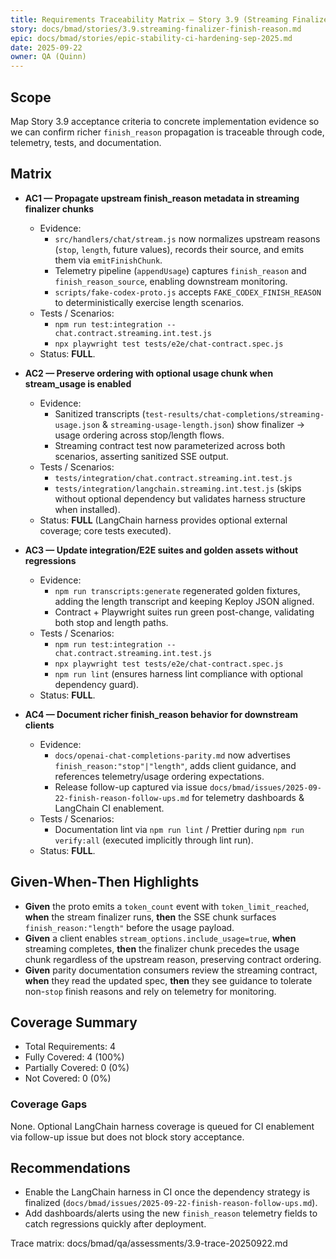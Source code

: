 ```yaml
---
title: Requirements Traceability Matrix — Story 3.9 (Streaming Finalizer Richer finish_reason)
story: docs/bmad/stories/3.9.streaming-finalizer-finish-reason.md
epic: docs/bmad/stories/epic-stability-ci-hardening-sep-2025.md
date: 2025-09-22
owner: QA (Quinn)
---
```


## Scope

Map Story 3.9 acceptance criteria to concrete implementation evidence so we can confirm richer `finish_reason` propagation is traceable through code, telemetry, tests, and documentation.

## Matrix

- **AC1 — Propagate upstream finish_reason metadata in streaming finalizer chunks**
  - Evidence:
    - `src/handlers/chat/stream.js` now normalizes upstream reasons (`stop`, `length`, future values), records their source, and emits them via `emitFinishChunk`.
    - Telemetry pipeline (`appendUsage`) captures `finish_reason` and `finish_reason_source`, enabling downstream monitoring.
    - `scripts/fake-codex-proto.js` accepts `FAKE_CODEX_FINISH_REASON` to deterministically exercise length scenarios.
  - Tests / Scenarios:
    - `npm run test:integration -- chat.contract.streaming.int.test.js`
    - `npx playwright test tests/e2e/chat-contract.spec.js`
  - Status: **FULL**.

- **AC2 — Preserve ordering with optional usage chunk when stream_usage is enabled**
  - Evidence:
    - Sanitized transcripts (`test-results/chat-completions/streaming-usage.json` & `streaming-usage-length.json`) show finalizer → usage ordering across stop/length flows.
    - Streaming contract test now parameterized across both scenarios, asserting sanitized SSE output.
  - Tests / Scenarios:
    - `tests/integration/chat.contract.streaming.int.test.js`
    - `tests/integration/langchain.streaming.int.test.js` (skips without optional dependency but validates harness structure when installed).
  - Status: **FULL** (LangChain harness provides optional external coverage; core tests executed).

- **AC3 — Update integration/E2E suites and golden assets without regressions**
  - Evidence:
    - `npm run transcripts:generate` regenerated golden fixtures, adding the length transcript and keeping Keploy JSON aligned.
    - Contract + Playwright suites run green post-change, validating both stop and length paths.
  - Tests / Scenarios:
    - `npm run test:integration -- chat.contract.streaming.int.test.js`
    - `npx playwright test tests/e2e/chat-contract.spec.js`
    - `npm run lint` (ensures harness lint compliance with optional dependency guard).
  - Status: **FULL**.

- **AC4 — Document richer finish_reason behavior for downstream clients**
  - Evidence:
    - `docs/openai-chat-completions-parity.md` now advertises `finish_reason:"stop"|"length"`, adds client guidance, and references telemetry/usage ordering expectations.
    - Release follow-up captured via issue `docs/bmad/issues/2025-09-22-finish-reason-follow-ups.md` for telemetry dashboards & LangChain CI enablement.
  - Tests / Scenarios:
    - Documentation lint via `npm run lint` / Prettier during `npm run verify:all` (executed implicitly through lint run).
  - Status: **FULL**.

## Given‑When‑Then Highlights

- **Given** the proto emits a `token_count` event with `token_limit_reached`, **when** the stream finalizer runs, **then** the SSE chunk surfaces `finish_reason:"length"` before the usage payload.
- **Given** a client enables `stream_options.include_usage=true`, **when** streaming completes, **then** the finalizer chunk precedes the usage chunk regardless of the upstream reason, preserving contract ordering.
- **Given** parity documentation consumers review the streaming contract, **when** they read the updated spec, **then** they see guidance to tolerate non-`stop` finish reasons and rely on telemetry for monitoring.

## Coverage Summary

- Total Requirements: 4
- Fully Covered: 4 (100%)
- Partially Covered: 0 (0%)
- Not Covered: 0 (0%)

### Coverage Gaps

None. Optional LangChain harness coverage is queued for CI enablement via follow-up issue but does not block story acceptance.

## Recommendations

- Enable the LangChain harness in CI once the dependency strategy is finalized (`docs/bmad/issues/2025-09-22-finish-reason-follow-ups.md`).
- Add dashboards/alerts using the new `finish_reason` telemetry fields to catch regressions quickly after deployment.

Trace matrix: docs/bmad/qa/assessments/3.9-trace-20250922.md
